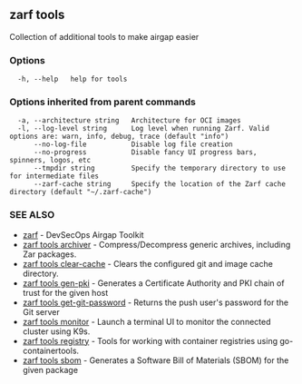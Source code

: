## zarf tools

Collection of additional tools to make airgap easier

### Options

```
  -h, --help   help for tools
```

### Options inherited from parent commands

```
  -a, --architecture string   Architecture for OCI images
  -l, --log-level string      Log level when running Zarf. Valid options are: warn, info, debug, trace (default "info")
      --no-log-file           Disable log file creation
      --no-progress           Disable fancy UI progress bars, spinners, logos, etc
      --tmpdir string         Specify the temporary directory to use for intermediate files
      --zarf-cache string     Specify the location of the Zarf cache directory (default "~/.zarf-cache")
```

### SEE ALSO

* [zarf](zarf.md)	 - DevSecOps Airgap Toolkit
* [zarf tools archiver](zarf_tools_archiver.md)	 - Compress/Decompress generic archives, including Zar packages.
* [zarf tools clear-cache](zarf_tools_clear-cache.md)	 - Clears the configured git and image cache directory.
* [zarf tools gen-pki](zarf_tools_gen-pki.md)	 - Generates a Certificate Authority and PKI chain of trust for the given host
* [zarf tools get-git-password](zarf_tools_get-git-password.md)	 - Returns the push user's password for the Git server
* [zarf tools monitor](zarf_tools_monitor.md)	 - Launch a terminal UI to monitor the connected cluster using K9s.
* [zarf tools registry](zarf_tools_registry.md)	 - Tools for working with container registries using go-containertools.
* [zarf tools sbom](zarf_tools_sbom.md)	 - Generates a Software Bill of Materials (SBOM) for the given package

